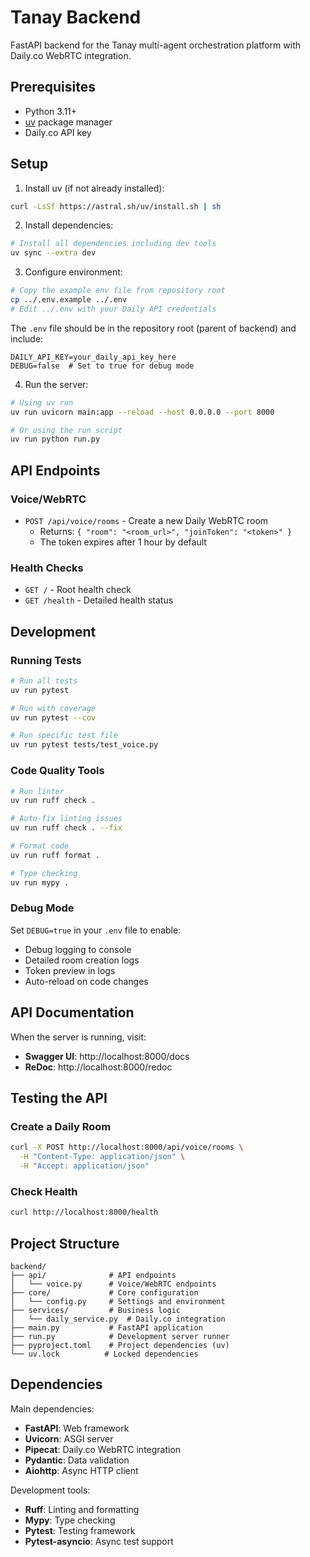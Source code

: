 # Tanay Backend

FastAPI backend for the Tanay multi-agent orchestration platform with Daily.co WebRTC integration.

## Prerequisites

- Python 3.11+
- [uv](https://github.com/astral-sh/uv) package manager
- Daily.co API key

## Setup

1. Install uv (if not already installed):
```bash
curl -LsSf https://astral.sh/uv/install.sh | sh
```

2. Install dependencies:
```bash
# Install all dependencies including dev tools
uv sync --extra dev
```

3. Configure environment:
```bash
# Copy the example env file from repository root
cp ../.env.example ../.env
# Edit ../.env with your Daily API credentials
```

The `.env` file should be in the repository root (parent of backend) and include:
```
DAILY_API_KEY=your_daily_api_key_here
DEBUG=false  # Set to true for debug mode
```

4. Run the server:
```bash
# Using uv run
uv run uvicorn main:app --reload --host 0.0.0.0 --port 8000

# Or using the run script
uv run python run.py
```

## API Endpoints

### Voice/WebRTC

- `POST /api/voice/rooms` - Create a new Daily WebRTC room
  - Returns: `{ "room": "<room_url>", "joinToken": "<token>" }`
  - The token expires after 1 hour by default

### Health Checks

- `GET /` - Root health check
- `GET /health` - Detailed health status

## Development

### Running Tests
```bash
# Run all tests
uv run pytest

# Run with coverage
uv run pytest --cov

# Run specific test file
uv run pytest tests/test_voice.py
```

### Code Quality Tools
```bash
# Run linter
uv run ruff check .

# Auto-fix linting issues
uv run ruff check . --fix

# Format code
uv run ruff format .

# Type checking
uv run mypy .
```

### Debug Mode

Set `DEBUG=true` in your `.env` file to enable:
- Debug logging to console
- Detailed room creation logs
- Token preview in logs
- Auto-reload on code changes

## API Documentation

When the server is running, visit:
- **Swagger UI**: http://localhost:8000/docs
- **ReDoc**: http://localhost:8000/redoc

## Testing the API

### Create a Daily Room
```bash
curl -X POST http://localhost:8000/api/voice/rooms \
  -H "Content-Type: application/json" \
  -H "Accept: application/json"
```

### Check Health
```bash
curl http://localhost:8000/health
```

## Project Structure

```
backend/
├── api/              # API endpoints
│   └── voice.py      # Voice/WebRTC endpoints
├── core/             # Core configuration
│   └── config.py     # Settings and environment
├── services/         # Business logic
│   └── daily_service.py  # Daily.co integration
├── main.py           # FastAPI application
├── run.py            # Development server runner
├── pyproject.toml    # Project dependencies (uv)
└── uv.lock          # Locked dependencies
```

## Dependencies

Main dependencies:
- **FastAPI**: Web framework
- **Uvicorn**: ASGI server
- **Pipecat**: Daily.co WebRTC integration
- **Pydantic**: Data validation
- **Aiohttp**: Async HTTP client

Development tools:
- **Ruff**: Linting and formatting
- **Mypy**: Type checking
- **Pytest**: Testing framework
- **Pytest-asyncio**: Async test support